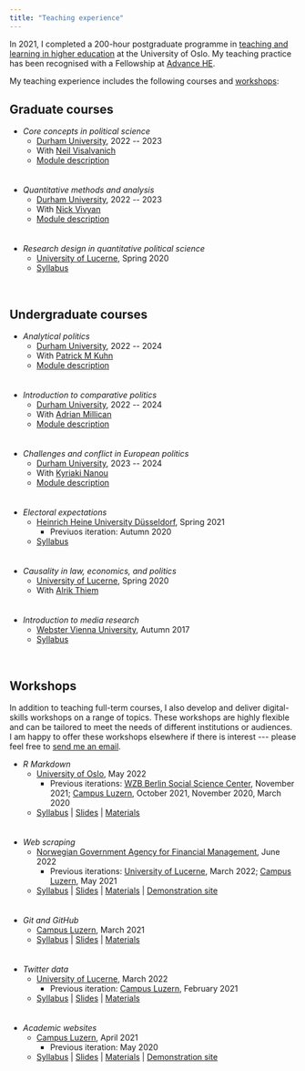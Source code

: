 ```yaml
---
title: "Teaching experience"
---
```


In 2021, I completed a 200-hour postgraduate programme in <a href="https://www.uio.no/link/english/academic-development/" target="_blank">teaching and learning in higher education</a> at the University of Oslo. My teaching practice has been recognised with a Fellowship at [Advance HE](https://www.advance-he.ac.uk/).

My teaching experience includes the following courses and [workshops](#workshops): 

## Graduate courses

* *Core concepts in political science*
  - <a href="https://www.durham.ac.uk/" target="_blank">Durham University</a>, 2022 -- 2023
  - With <a href="http://www.neilvisal.com/" target="_blank">Neil Visalvanich</a> 
  - <a href="https://www.dur.ac.uk/postgraduate.modules/module_description/?year=2022&module_code=SGIA48030" target="_blank">Module description</a>

<div style = "line-height: 50%;">
    <br>
</div>

* *Quantitative methods and analysis*
  - <a href="https://www.durham.ac.uk/" target="_blank">Durham University</a>, 2022 -- 2023
  - With <a href="https://sites.google.com/view/nickvivyan" target="_blank">Nick Vivyan</a> 
  - <a href="https://www.dur.ac.uk/postgraduate.modules/module_description/?year=2022&module_code=SGIA49915" target="_blank">Module description</a>

<div style = "line-height: 50%;">
    <br>
</div>

* *Research design in quantitative political science*
  - <a href="https://www.unilu.ch/en/" target="_blank">University of Lucerne</a>, Spring 2020
  - <a href="https://resulumit.com/syllabi/20spring_rd.pdf" target="_blank">Syllabus</a>

<br>

## Undergraduate courses

* *Analytical politics*
  - <a href="https://www.durham.ac.uk/" target="_blank">Durham University</a>, 2022 -- 2024
  - With <a href="https://sites.google.com/site/pmkuhndr/home?pli=1" target="_blank">Patrick M Kuhn</a> 
  - <a href="https://www.dur.ac.uk/faculty.handbook/module_description/?year=2023&module_code=SGIA2361" target="_blank">Module description</a>

<div style = "line-height: 50%;">
    <br>
</div>

* *Introduction to comparative politics*
  - <a href="https://www.durham.ac.uk/" target="_blank">Durham University</a>, 2022 -- 2024
  - With <a href="https://www.durham.ac.uk/staff/adrian-millican/" target="_blank">Adrian Millican</a> 
  - <a href="https://www.dur.ac.uk/faculty.handbook/module_description/?year=2023&module_code=SGIA1211" target="_blank">Module description</a>

<div style = "line-height: 50%;">
    <br>
</div>

* *Challenges and conflict in European politics*
  - <a href="https://www.durham.ac.uk/" target="_blank">Durham University</a>, 2023 -- 2024
  - With <a href="https://www.durham.ac.uk/staff/kyriaki-nanou/" target="_blank">Kyriaki Nanou</a> 
  - <a href="https://apps.dur.ac.uk/faculty.handbook/2023/UG/module/SGIA2371" target="_blank">Module description</a>

<div style = "line-height: 50%;">
    <br>
</div>


* *Electoral expectations*
  - <a href="https://www.hhu.de/en/" target="_blank">Heinrich Heine University Düsseldorf</a>, Spring 2021     
     - Previuos iteration: Autumn 2020
  - <a href="https://resulumit.com/syllabi/21spring_ee.pdf" target="_blank">Syllabus</a>

<div style = "line-height: 50%;">
    <br>
</div>

* *Causality in law, economics, and politics*
  - <a href="https://www.unilu.ch/en/" target="_blank">University of Lucerne</a>, Spring 2020
  - With <a href="http://www.alrik-thiem.net/" target="_blank">Alrik Thiem</a>

<div style = "line-height: 50%;">
    <br>
</div>

* *Introduction to media research*
  - <a href="http://webster.ac.at" target="_blank">Webster Vienna University</a>, Autumn 2017
  - <a href="https://resulumit.com/syllabi/17fall_rm.pdf" target="_blank">Syllabus</a>

<br>

## Workshops

In addition to teaching full-term courses, I also develop and deliver digital-skills workshops on a range of topics. These workshops are highly flexible and can be tailored to meet the needs of different institutions or audiences. I am happy to offer these workshops elsewhere if there is interest --- please feel free to [send me an email](mailto:resul.umit@durham.ac.uk).

* *R Markdown*
  - <a href="https://www.uio.no/english/" target="_blank">University of Oslo</a>, May 2022
     - Previous iterations: <a href="https://www.wzb.eu/en" target="_blank">WZB Berlin Social Science Center</a>, November 2021; <a href="https://www.campus-luzern.ch/" target="_blank">Campus Luzern</a>, October 2021, November 2020, March 2020
  - <a href="https://resulumit.com/syllabi/20autumn_rmd.pdf" target="_blank">Syllabus</a> | <a href="https://resulumit.com/teaching/rmd_workshop.html" target="_blank">Slides</a> | <a href="https://github.com/resulumit/rmd_workshop" target="_blank">Materials</a>

<div style = "line-height: 50%;">
    <br>
</div>

* *Web scraping*
  - <a href="https://dfo.no/english" target="_blank">Norwegian Government Agency for Financial Management</a>, June 2022
     - Previous iterations: <a href="https://www.unilu.ch/en/" target="_blank">University of Lucerne</a>, March 2022;  <a href="https://www.campus-luzern.ch/" target="_blank">Campus Luzern</a>, May 2021
  - <a href="https://resulumit.com/syllabi/21spring_ws.pdf" target="_blank">Syllabus</a> | <a href="https://resulumit.com/teaching/scrp_workshop.html" target="_blank">Slides</a> | <a href="https://github.com/resulumit/scrp_workshop" target="_blank">Materials</a> | <a href="https://luzpar.netlify.app/" target="_blank">Demonstration site</a>
  
<div style = "line-height: 50%;">
    <br>
</div>

* *Git and GitHub*
  - <a href="https://www.campus-luzern.ch/" target="_blank">Campus Luzern</a>, March 2021
  - <a href="https://resulumit.com/syllabi/21spring_git.pdf" target="_blank">Syllabus</a> | <a href="https://resulumit.com/teaching/git_workshop.html" target="_blank">Slides</a> | <a href="https://github.com/resulumit/git_workshop" target="_blank">Materials</a>

<div style = "line-height: 50%;">
    <br>
</div>

* *Twitter data*
  - <a href="https://www.unilu.ch/en/" target="_blank">University of Lucerne</a>, March 2022
     - Previous iteration: <a href="https://www.campus-luzern.ch/" target="_blank">Campus Luzern</a>, February 2021
  - <a href="https://resulumit.com/syllabi/21spring_twtr.pdf" target="_blank">Syllabus</a> | <a href="https://resulumit.com/teaching/twtr_workshop.html" target="_blank">Slides</a> | <a href="https://github.com/resulumit/twtr_workshop" target="_blank">Materials</a>
    
<div style = "line-height: 50%;">
    <br>
</div>

* *Academic websites*
  - <a href="https://www.campus-luzern.ch/" target="_blank">Campus Luzern</a>, April 2021
     - Previous iteration: May 2020
  - <a href="https://resulumit.com/syllabi/21spring_rbd.pdf" target="_blank">Syllabus</a> | <a href="https://resulumit.com/teaching/rbd_workshop.html" target="_blank">Slides</a> | <a href="https://github.com/resulumit/workshop_website" target="_blank">Materials</a> | <a href="https://janejdoe.netlify.app/" target="_blank">Demonstration site</a>